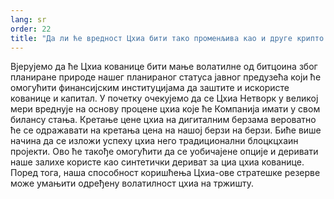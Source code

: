 ```yaml
---
lang: sr
order: 22
title: "Да ли ће вредност Цхиа бити тако променљива као и друге крипто валуте?"
---
```

Вјерујемо да ће Цхиа кованице бити мање волатилне од битцоина због планиране природе нашег планираног статуса јавног предузећа који ће омогућити финансијским институцијама да заштите и искористе кованице и капитал. У почетку очекујемо да се Цхиа Нетворк у великој мери вреднује на основу процене цхиа које ће Компанија имати у свом билансу стања. Кретање цене цхиа на дигиталним берзама вероватно ће се одражавати на кретања цена на нашој берзи на берзи. Биће више начина да се изложи успеху цхиа него традиционални блоцкцхаин пројекти. Ово ће такође омогућити да се уобичајене опције и деривати наше залихе користе као синтетички дериват за циа цхиа кованице. Поред тога, наша способност коришћења Цхиа-ове стратешке резерве може умањити одређену волатилност цхиа на тржишту.
